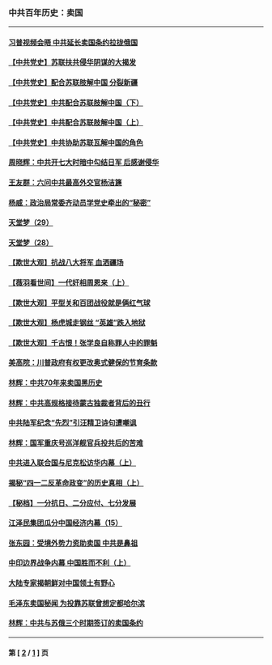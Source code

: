 ### 中共百年历史：卖国
---
#### [习普视频会晤 中共延长卖国条约拉拢俄国](../../pages/nf1176117/n13060971.md?02240430) 
#### [【中共党史】苏联扶共侵华阴谋的大揭发](../../pages/nf1176117/n13056050.md?02240430) 
#### [【中共党史】配合苏联肢解中国 分裂新疆](../../pages/nf1176117/n13040700.md?02240430) 
#### [【中共党史】中共配合苏联肢解中国（下）](../../pages/nf1176117/n13035660.md?02240430) 
#### [【中共党史】中共配合苏联肢解中国（上）](../../pages/nf1176117/n13030262.md?02240430) 
#### [【中共党史】中共协助苏联瓦解中国的角色](../../pages/nf1176117/n13018109.md?02240430) 
#### [周晓辉：中共开七大时暗中勾结日军 后感谢侵华](../../pages/nf1176117/n12921960.md?02240430) 
#### [王友群：六问中共最高外交官杨洁篪](../../pages/nf1176117/n12836495.md?02240430) 
#### [杨威：政治局常委齐动员学党史牵出的“秘密”](../../pages/nf1176117/n12764642.md?02240430) 
#### [天堂梦（29）](../../pages/nf1176117/n12408465.md?02240430) 
#### [天堂梦（28）](../../pages/nf1176117/n12408309.md?02240430) 
#### [【欺世大观】抗战八大将军 血洒疆场](../../pages/nf1176117/n12357044.md?02240430) 
#### [【薇羽看世间】一代奸相周恩来（上）](../../pages/nf1176117/n12401109.md?02240430) 
#### [【欺世大观】平型关和百团战役就是俩红气球](../../pages/nf1176117/n12359157.md?02240430) 
#### [【欺世大观】杨虎城走钢丝 “英雄”跌入地狱](../../pages/nf1176117/n12358840.md?02240430) 
#### [【欺世大观】千古恨！张学良自称罪人中的罪魁](../../pages/nf1176117/n12358629.md?02240430) 
#### [美高院：川普政府有权更改奥式健保的节育条款](../../pages/nf1176117/n12242171.md?02240430) 
#### [林辉：中共70年来卖国黑历史](../../pages/nf1176117/n11552181.md?02240430) 
#### [林辉：中共高规格接待蒙古独裁者背后的丑行](../../pages/nf1176117/n11225005.md?02240430) 
#### [中共陆军纪念“先烈”引汪精卫诗句遭嘲讽](../../pages/nf1176117/n11153345.md?02240430) 
#### [林辉：国军重庆号巡洋舰官兵投共后的苦难](../../pages/nf1176117/n10997801.md?02240430) 
#### [中共进入联合国与尼克松访华内幕（上）](../../pages/nf1176117/n10138788.md?02240430) 
#### [揭秘“四一二反革命政变”的历史真相（上）](../../pages/nf1176117/n9996650.md?02240430) 
#### [【秘档】一分抗日、二分应付、七分发展](../../pages/nf1176117/n9331484.md?02240430) 
#### [江泽民集团瓜分中国经济内幕（15）](../../pages/nf1176117/n9268584.md?02240430) 
#### [张东园：受境外势力资助卖国 中共是鼻祖](../../pages/nf1176117/n9272480.md?02240430) 
#### [中印边界战争内幕 中国胜而不利（上）](../../pages/nf1176117/n9252458.md?02240430) 
#### [大陆专家揭朝鲜对中国领土有野心](../../pages/nf1176117/n9074056.md?02240430) 
#### [毛泽东卖国秘闻 为投靠苏联曾想定都哈尔滨](../../pages/nf1176117/n9058631.md?02240430) 
#### [林辉：中共与苏俄三个时期签订的卖国条约](../../pages/nf1176117/n9036062.md?02240430) 

---
#### 第 [ [2](./2.md?02240430) / [1](./1.md?02240430) ] 页
